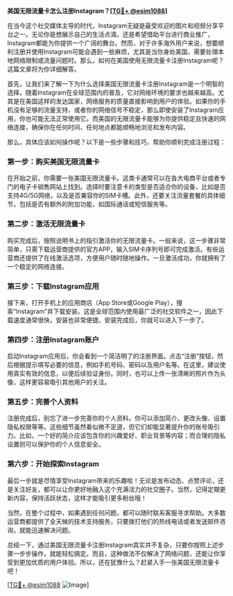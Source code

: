 **美国无限流量卡怎么注册Instagram？[[TG💪+ @esim1088](https://t.me/s/esim1088)]**

在当今这个社交媒体主导的时代，Instagram无疑是最受欢迎的图片和视频分享平台之一。无论你是想展示自己的生活点滴，还是希望借助平台进行商业推广，Instagram都能为你提供一个广阔的舞台。然而，对于许多海外用户来说，想要顺利注册并使用Instagram可能会遇到一些麻烦，尤其是当你身处美国，需要处理本地网络限制或流量问题时。那么，如何在美国使用无限流量卡注册Instagram呢？这篇文章将为你详细解答。

首先，让我们来了解一下为什么选择美国无限流量卡注册Instagram是一个明智的选择。随着Instagram在全球范围内的普及，它对网络环境的要求也越来越高。尤其是在美国这样的发达国家，网络服务的质量直接影响到用户的体验。如果你的手机没有足够的流量支持，或者你的网络信号不稳定，那么即使安装了Instagram应用，你也可能无法正常使用它。而美国的无限流量卡能够为你提供稳定且快速的网络连接，确保你在任何时间、任何地点都能顺畅地浏览和发布内容。

那么，具体应该如何操作呢？以下是一些步骤和技巧，帮助你顺利完成注册过程：

### 第一步：购买美国无限流量卡

在开始之前，你需要一张美国无限流量卡。这类卡通常可以在各大电商平台或者专门的电子卡销售网站上找到。选择时要注意卡的类型是否适合你的设备，比如是否支持4G/5G网络，以及是否兼容你的SIM卡槽。此外，还要关注流量套餐的具体细节，包括是否有额外的附加功能，如国际通话或短信服务等。

### 第二步：激活无限流量卡

购买完成后，按照说明书上的指引激活你的无限流量卡。一般来说，这一步骤非常简单，只需下载运营商提供的官方APP，输入SIM卡序列号即可完成激活。有些运营商还提供了在线激活选项，方便用户随时随地操作。一旦激活成功，你就拥有了一个稳定的网络连接。

### 第三步：下载Instagram应用

接下来，打开手机上的应用商店（App Store或Google Play），搜索“Instagram”并下载安装。这是全球范围内使用最广泛的社交软件之一，因此下载速度通常很快，安装也非常便捷。安装完成后，你就可以进入下一步了。

### 第四步：注册Instagram账户

启动Instagram应用后，你会看到一个简洁明了的注册界面。点击“注册”按钮，然后根据提示填写必要的信息，例如手机号码、密码以及用户名等。在这里，建议使用真实有效的信息，以便后续验证身份。同时，也可以上传一张清晰的照片作为头像，这样更容易吸引其他用户的关注。

### 第五步：完善个人资料

注册完成后，别忘了进一步完善你的个人资料。你可以添加简介、更改头像、设置隐私权限等等。这些细节虽然看似微不足道，但它们却能显著提升你的账号吸引力。比如，一个好的简介应该包含你的兴趣爱好、职业背景等内容；而合理的隐私设置则可以保护你的个人信息安全。

### 第六步：开始探索Instagram

最后一步就是尽情享受Instagram带来的乐趣啦！无论是发布动态、点赞评论，还是关注好友，都可以让你更好地融入这个充满活力的社交圈子。当然，记得定期更新内容，保持活跃状态，这样才能吸引更多粉丝哦！

当然，在整个过程中，如果遇到任何问题，都可以随时联系客服寻求帮助。大多数运营商都提供了全天候的技术支持服务，只要拨打他们的热线电话或者发送邮件咨询，就能迅速解决问题。

总结一下，通过美国无限流量卡注册Instagram其实并不复杂，只要你按照上述步骤一步步操作，就能轻松搞定。而且，这种做法不仅解决了网络问题，还能让你享受到更加优质的用户体验。所以，还在犹豫什么？赶紧入手一张美国无限流量卡吧！

[[TG💪+ @esim1088](https://t.me/s/esim1088) ![Image](https://i.postimg.cc/4NQfJmqS/Snipaste-2025-05-13-00-14-12.png)]